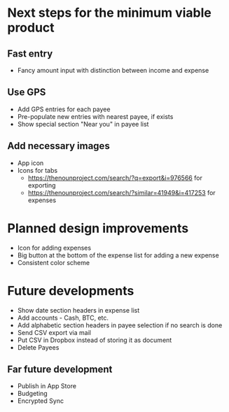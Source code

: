 # Next steps for the minimum viable product

## Fast entry 
- Fancy amount input with distinction between income and expense

## Use GPS
- Add GPS entries for each payee
- Pre-populate new entries with nearest payee, if exists
- Show special section "Near you" in payee list

## Add necessary images
- App icon
- Icons for tabs 
    - https://thenounproject.com/search/?q=export&i=976566 for exporting
    - https://thenounproject.com/search/?similar=41949&i=417253 for expenses

# Planned design improvements
- Icon for adding expenses
- Big button at the bottom of the expense list for adding a new expense
- Consistent color scheme

# Future developments
- Show date section headers in expense list
- Add accounts - Cash, BTC, etc.
- Add alphabetic section headers in payee selection if no search is done
- Send CSV export via mail
- Put CSV in Dropbox instead of storing it as document
- Delete Payees

## Far future development
- Publish in App Store
- Budgeting
- Encrypted Sync

